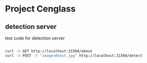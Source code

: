 # Project Cenglass

## detection server 

test code for detection server

```bash

curl -X GET http://localhost:21560/about 
curl -X POST -F "image=@test.jpg" http://localhost:21560/detect

```